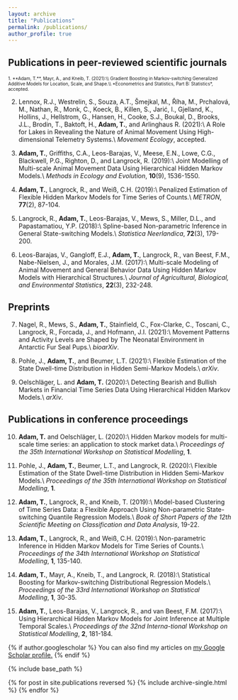 ```yaml
---
layout: archive
title: "Publications"
permalink: /publications/
author_profile: true
---
```


Publications in peer-reviewed scientific journals
------

<font size="1">
1. **Adam, T.**, Mayr, A., and Kneib, T. (2021):\\
Gradient Boosting in Markov-switching Generalized Additive Models for Location, Scale, and Shape.\\
*Econometrics and Statistics, Part B: Statistics*, accepted.
</font>

2. Lennox, R.J., Westrelin, S., Souza, A.T., Šmejkal, M., Říha, M., Prchalová, M., Nathan, R., Monk, C., Koeck, B., Killen, S., Jarić, I., Gjelland, K., Hollins, J., Hellstrom, G., Hansen, H., Cooke, S.J., Boukal, D., Brooks, J.L., Brodin, T., Baktoft, H., **Adam, T.**, and Arlinghaus R. (2021):\\
A Role for Lakes in Revealing the Nature of Animal Movement Using High-dimensional Telemetry Systems.\\
*Movement Ecology*, accepted.

3. **Adam, T.**, Griffiths, C.A., Leos-Barajas, V., Meese, E.N., Lowe, C.G., Blackwell, P.G., Righton, D., and Langrock, R. (2019):\\
Joint Modelling of Multi-scale Animal Movement Data Using Hierarchical Hidden Markov Models.\\
*Methods in Ecology and Evolution*, **10**(9), 1536-1550.

4. **Adam, T.**, Langrock, R., and Weiß, C.H. (2019):\\
Penalized Estimation of Flexible Hidden Markov Models for Time Series of Counts.\\
*METRON*, **77**(2), 87-104.

5.	Langrock, R., **Adam, T.**, Leos-Barajas, V., Mews, S., Miller, D.L., and Papastamatiou, Y.P. (2018):\\
Spline-based Non-parametric Inference in General State-switching Models.\\
*Statistica Neerlandica*, **72**(3), 179-200.

6.	Leos-Barajas, V., Gangloff, E.J., **Adam, T.**, Langrock, R., van Beest, F.M., Nabe-Nielsen, J., and Morales, J.M. (2017):\\
Multi-scale Modeling of Animal Movement and General Behavior Data Using Hidden Markov Models with Hierarchical Structures.\\
*Journal of Agricultural, Biological, and Environmental Statistics*, **22**(3), 232-248.

Preprints
------

7. Nagel, R., Mews, S., **Adam, T.**, Stainfield, C., Fox-Clarke, C., Toscani, C., Langrock, R., Forcada, J., and Hofmann, J.I. (2021):\\
Movement Patterns and Activity Levels are Shaped by The Neonatal Environment in Antarctic Fur Seal Pups.\\
*bioarXiv*.

8. Pohle, J., **Adam, T.**, and Beumer, L.T. (2021):\\
Flexible Estimation of the State Dwell-time Distribution in Hidden Semi-Markov Models.\\
*arXiv*.

9. Oelschläger, L. and **Adam, T.** (2020):\\
Detecting Bearish and Bullish Markets in Financial Time Series Data Using Hierarchical Hidden Markov Models.\\
*arXiv*.

Publications in conference proceedings
------

10. **Adam, T.** and Oelschläger, L. (2020):\\
Hidden Markov models for multi-scale time series: an application to stock market data.\\
*Proceedings of the 35th International Workshop on Statistical Modelling*, **1**.

11.	Pohle, J., **Adam, T.**, Beumer, L.T., and Langrock, R. (2020):\\
Flexible Estimation of the State Dwell-time Distribution in Hidden Semi-Markov Models.\\
*Proceedings of the 35th International Workshop on Statistical Modelling*, **1**.

12.	**Adam, T.**, Langrock, R., and Kneib, T. (2019):\\
Model-based Clustering of Time Series Data: a Flexible Approach Using Non-parametric State-switching Quantile Regression Models.\\
*Book of Short Papers of the 12th Scientific Meeting on Classification and Data Analysis*, 19-22.

13.	**Adam, T.**, Langrock, R., and Weiß, C.H. (2019):\\
Non-parametric Inference in Hidden Markov Models for Time Series of Counts.\\
*Proceedings of the 34th International Workshop on Statistical Modelling*, **1**, 135-140.

14.	**Adam, T.**, Mayr, A., Kneib, T., and Langrock, R. (2018):\\
Statistical Boosting for Markov-switching Distributional Regression Models.\\
*Proceedings of the 33rd International Workshop on Statistical Modelling*, **1**, 30-35.

15.	**Adam, T.**, Leos-Barajas, V., Langrock, R., and van Beest, F.M. (2017):\\
Using Hierarchical Hidden Markov Models for Joint Inference at Multiple Temporal Scales.\\
*Proceedings of the 32nd Interna-tional Workshop on Statistical Modelling*, **2**, 181-184.


{% if author.googlescholar %}
  You can also find my articles on <u><a href="{{author.googlescholar}}">my Google Scholar profile</a>.</u>
{% endif %}

{% include base_path %}

{% for post in site.publications reversed %}
  {% include archive-single.html %}
{% endfor %}
